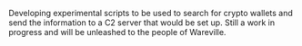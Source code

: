 Developing experimental scripts to be used to search for crypto wallets and send the information to a C2 server that would be set up. Still a work in progress and will be unleashed to the people of Wareville.
